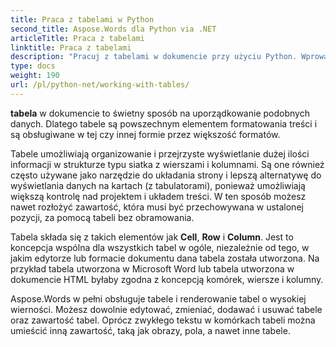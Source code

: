 ```yaml
---
title: Praca z tabelami w Python
second_title: Aspose.Words dla Python via .NET
articleTitle: Praca z tabelami
linktitle: Praca z tabelami
description: "Pracuj z tabelami w dokumencie przy użyciu Python. Wprowadzenie do pracy z tabelami i koncepcjami węzłów tabeli w Aspose.Words dla Python."
type: docs
weight: 190
url: /pl/python-net/working-with-tables/
---
```


**tabela** w dokumencie to świetny sposób na uporządkowanie podobnych danych. Dlatego tabele są powszechnym elementem formatowania treści i są obsługiwane w tej czy innej formie przez większość formatów.

Tabele umożliwiają organizowanie i przejrzyste wyświetlanie dużej ilości informacji w strukturze typu siatka z wierszami i kolumnami. Są one również często używane jako narzędzie do układania strony i lepszą alternatywę do wyświetlania danych na kartach (z tabulatorami), ponieważ umożliwiają większą kontrolę nad projektem i układem treści. W ten sposób możesz nawet rozłożyć zawartość, która musi być przechowywana w ustalonej pozycji, za pomocą tabeli bez obramowania.

Tabela składa się z takich elementów jak **Cell**, **Row** i **Column**. Jest to koncepcja wspólna dla wszystkich tabel w ogóle, niezależnie od tego, w jakim edytorze lub formacie dokumentu dana tabela została utworzona. Na przykład tabela utworzona w Microsoft Word lub tabela utworzona w dokumencie HTML byłaby zgodna z koncepcją komórek, wiersze i kolumny.

Aspose.Words w pełni obsługuje tabele i renderowanie tabel o wysokiej wierności. Możesz dowolnie edytować, zmieniać, dodawać i usuwać tabele oraz zawartość tabel. Oprócz zwykłego tekstu w komórkach tabeli można umieścić inną zawartość, taką jak obrazy, pola, a nawet inne tabele.